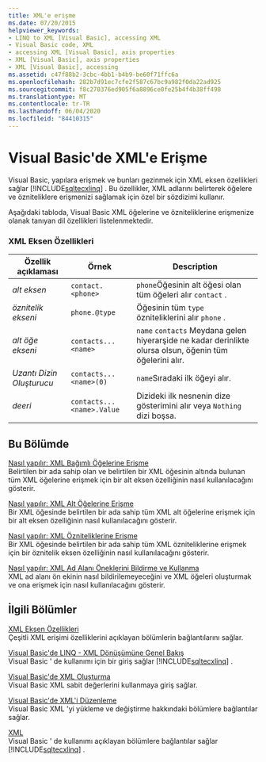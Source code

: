 ```yaml
---
title: XML'e erişme
ms.date: 07/20/2015
helpviewer_keywords:
- LINQ to XML [Visual Basic], accessing XML
- Visual Basic code, XML
- accessing XML [Visual Basic], axis properties
- XML [Visual Basic], axis properties
- XML [Visual Basic], accessing
ms.assetid: c47f88b2-3cbc-4bb1-b4b9-be60f71ffc6a
ms.openlocfilehash: 282b7d91ec7cfe2f587c67bc9a982f0da22ad925
ms.sourcegitcommit: f8c270376ed905f6a8896ce0fe25b4f4b38ff498
ms.translationtype: MT
ms.contentlocale: tr-TR
ms.lasthandoff: 06/04/2020
ms.locfileid: "84410315"
---
```

# <a name="accessing-xml-in-visual-basic"></a>Visual Basic'de XML'e Erişme
Visual Basic, yapılara erişmek ve bunları gezinmek için XML eksen özellikleri sağlar [!INCLUDE[sqltecxlinq](~/includes/sqltecxlinq-md.md)] . Bu özellikler, XML adlarını belirterek öğelere ve özniteliklere erişmenizi sağlamak için özel bir sözdizimi kullanır.  
  
 Aşağıdaki tabloda, Visual Basic XML öğelerine ve özniteliklerine erişmenize olanak tanıyan dil özellikleri listelenmektedir.  
  
### <a name="xml-axis-properties"></a>XML Eksen Özellikleri  
  
|Özellik açıklaması|Örnek|Description|  
|--------------------------|-------------|-----------------|  
|*alt eksen*|`contact.<phone>`|`phone`Öğesinin alt öğesi olan tüm öğeleri alır `contact` .|  
|*öznitelik ekseni*|`phone.@type`|Öğesinin tüm `type` özniteliklerini alır `phone` .|  
|*alt öğe ekseni*|`contacts...<name>`|`name` `contacts` Meydana gelen hiyerarşide ne kadar derinlikte olursa olsun, öğenin tüm öğelerini alır.|  
|*Uzantı Dizin Oluşturucu*|`contacts...<name>(0)`|`name`Sıradaki ilk öğeyi alır.|  
|*deeri*|`contacts...<name>.Value`|Dizideki ilk nesnenin dize gösterimini alır veya `Nothing` dizi boşsa.|  
  
## <a name="in-this-section"></a>Bu Bölümde  
 [Nasıl yapılır: XML Bağımlı Öğelerine Erişme](how-to-access-xml-descendant-elements.md)  
 Belirtilen bir ada sahip olan ve belirtilen bir XML öğesinin altında bulunan tüm XML öğelerine erişmek için bir alt eksen özelliğinin nasıl kullanılacağını gösterir.  
  
 [Nasıl yapılır: XML Alt Öğelerine Erişme](how-to-access-xml-child-elements.md)  
 Bir XML öğesinde belirtilen bir ada sahip tüm XML alt öğelerine erişmek için bir alt eksen özelliğinin nasıl kullanılacağını gösterir.  
  
 [Nasıl yapılır: XML Özniteliklerine Erişme](how-to-access-xml-attributes.md)  
 Bir XML öğesinde belirtilen bir ada sahip tüm XML özniteliklerine erişmek için bir öznitelik eksen özelliğinin nasıl kullanılacağını gösterir.  
  
 [Nasıl yapılır: XML Ad Alanı Öneklerini Bildirme ve Kullanma](how-to-declare-and-use-xml-namespace-prefixes.md)  
 XML ad alanı ön ekinin nasıl bildirilemeyeceğini ve XML öğeleri oluşturmak ve ona erişmek için nasıl kullanılacağını gösterir.  
  
## <a name="related-sections"></a>İlgili Bölümler  
 [XML Eksen Özellikleri](../../../language-reference/xml-axis/index.md)  
 Çeşitli XML erişimi özelliklerini açıklayan bölümlerin bağlantılarını sağlar.  
  
 [Visual Basic'de LINQ - XML Dönüşümüne Genel Bakış](overview-of-linq-to-xml.md)  
 Visual Basic ' de kullanımı için bir giriş sağlar [!INCLUDE[sqltecxlinq](~/includes/sqltecxlinq-md.md)] .  
  
 [Visual Basic'de XML Oluşturma](creating-xml.md)  
 Visual Basic XML sabit değerlerini kullanmaya giriş sağlar.  
  
 [Visual Basic'de XML'i Düzenleme](manipulating-xml.md)  
 Visual Basic XML 'yi yükleme ve değiştirme hakkındaki bölümlere bağlantılar sağlar.  
  
 [XML](index.md)  
 Visual Basic ' de kullanımı açıklayan bölümlere bağlantılar sağlar [!INCLUDE[sqltecxlinq](~/includes/sqltecxlinq-md.md)] .
